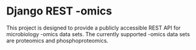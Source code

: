# Django REST -omics

This project is designed to provide a publicly accessible REST API for
microbiology -omics data sets. The currently supported -omics data sets are
proteomics and phosphoproteomics.
